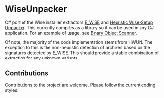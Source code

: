 # WiseUnpacker

C# port of the Wise installer extractors [E_WISE](https://kannegieser.net/veit/quelle/index_e.htm) and [Heuristic Wise-Setup Unpacker](http://www.angelfire.com/ego/jmeister/hwun/). This currently compiles as a library so it can be used in any C# application. For an example of usage, see [Binary Object Scanner](https://github.com/SabreTools/BinaryObjectScanner).

Of note, the majority of the code implementation stems from HWUN. The exception to this is the non-heuristic detection of archives based on the signatures detected by E_WISE. This should provide a stable combination of extraction for any unknown variants.

## Contributions

Contributions to the project are welcome. Please follow the current coding styles.

